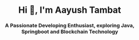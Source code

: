 <h1 align="center">Hi 👋, I'm Aayush Tambat</h1>
<h3 align="center"> A Passionate Developing Enthusiast, exploring Java, Springboot and Blockchain Technology</h3>
